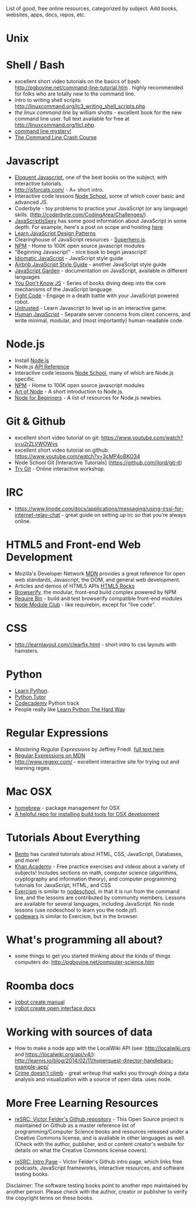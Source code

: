 List of good, free online resources, categorized by subject.  Add books, websites, apps, docs, repos, etc.

# Unix 

# Shell / Bash
* excellent short video tutorials on the basics of bash: http://pgbovine.net/command-line-tutorial.htm . highly recommended for folks who are totally new to the command line.
* intro to writing shell scripts: http://linuxcommand.org/lc3_writing_shell_scripts.php
* _the linux command line_ by william shotts - excellent book for the new command line user. full text available for free at http://linuxcommand.org/tlcl.php.
* [command line mystery!](https://github.com/veltman/clmystery)
* [The Command Line Crash Course](http://cli.learncodethehardway.org/book/)

# Javascript
* [Eloquent Javascript](http://eloquentjavascript.net/), one of the best books on the subject, with interactive tutorials.
* http://jsforcats.com/ - A+ short intro.
* Interactive code lessons [Node School](nodeschool.io), some of which cover basic and advanced JS.
* Coderbyte - toy problems to practice your JavaScript (or any language) skills. (http://coderbyte.com/CodingArea/Challenges/).
* [JavaScriptIsSexy](http://javascriptissexy.com/) has some good information about JavaScript in some depth. For example, here's a post on scope and hoisting [here](http://javascriptissexy.com/javascript-variable-scope-and-hoisting-explained/).
* [Learn JavaScript Design Patterns](http://www.addyosmani.com/resources/essentialjsdesignpatterns/book/)
* Clearinghouse of JavaScript resources - [Superhero.js](http://superherojs.com/).
* [NPM](https://www.npmjs.com/) - Home to 100K open source javascript modules
* "Beginning Javascript" - nice book to begin javascript!
* [Idiomatic JavaScript](https://github.com/rwaldron/idiomatic.js/blob/master/readme.md) - JavaScript style guide
* [Airbnb JavaScript Style Guide](https://github.com/airbnb/javascript) - another JavaScript style guide
* [JavaScript Garden](https://bonsaiden.github.io/JavaScript-Garden/) - documentation on JavaScript, available in different languages
* [You Don't Know JS](https://github.com/getify/You-Dont-Know-JS/blob/master/README.md) - Series of books diving deep into the core mechanisms of the JavaScript language.
* [Fight Code](http://fightcodegame.com/) - Engage in a death battle with your JavaScript powered robot.
* [Untrusted](http://alexnisnevich.github.io/untrusted/) - Learn Javascript to level up in an interactive game.
* [Human JavaScript](http://read.humanjavascript.com/) - Separate server concerns from client concerns, and write minimal, modular, and (most importantly) human-readable code.


# Node.js
* Install [Node.js](https://nodejs.org)
* Node.js [API Reference](http://nodejs.org/api/)
* Interactive code lessons [Node School](nodeschool.io), many of which are Node.js specific.
* [NPM](https://www.npmjs.com/) - Home to 100K open source javascript modules
* [Art of Node](https://github.com/maxogden/art-of-node) - A short introduction to Node.js.
* [Node for Beginners](https://github.com/rockbot/node-for-beginners) - A list of resources for Node.js newbies.
 
# Git & Github
* excellent short video tutorial on git: https://www.youtube.com/watch?v=u2rZLVWOWvs
* excellent short video tutorial on github: https://www.youtube.com/watch?v=3cMP4oBKO34
* Node School Git [Interactive Tutorials] (https://github.com/jlord/git-it)
* [Try Git](https://try.github.io) - Online interactive workshop.

# IRC

* https://www.linode.com/docs/applications/messaging/using-irssi-for-internet-relay-chat - great guide on setting up irc so that you're always online.

# HTML5 and Front-end Web Development
* Mozilla's Developer Network [MDN](https://developer.mozilla.org/en-US/) provides a great reference for open web standards, Javascript, the DOM, and general web development.
* Articles and demos of HTML5 APIs [HTML5 Rocks](http://www.html5rocks.com/en/)
* [Browserify](browserify.org), the modular, front-end build complex powered by NPM
* [Require Bin](requirebin.com) - build and test browserify compatible front-end modules 
* [Node Module Club](node.module.club) - like requirebin, except for "live code".

# CSS
* http://learnlayout.com/clearfix.html - short intro to css layouts with hamsters.

# Python
* [Learn Python](http://www.learnpython.org/). 
* [Python Tutor](http://pythontutor.com/)
* [Codecademy](http://www.codecademy.com/en/tracks/python) Python track
* People really like [Learn Python The Hard Way](http://learnpythonthehardway.org/)

# Regular Expressions

* _Mastering Regular Expressions_ by Jeffrey Friedl. [full text here](http://dl.e-book-free.com/2013/07/mastering_regular_expressions_third_edition.pdf).
* [Regular Expressions on MDN](https://developer.mozilla.org/en-US/docs/Web/JavaScript/Guide/Regular_Expressions)
* http://www.regexr.com/ - excellent interactive site for trying out and learning regex.

# Mac OSX
* [homebrew](http://brew.sh/) - package management for OSX
* [A helpful repo for installing build tools for OSX development](https://github.com/kennethreitz/osx-gcc-installer)

# Tutorials About Everything
* [Bento](https://www.bento.io/) has curated tutorials about HTML, CSS, JavaScript, Databases, and more!
* [Khan Academy](https://www.khanacademy.org/) - Free practice exercises and videos about a variety of subjects! Includes sections on math, computer science (algorithms, cryptography and information theory), and computer programming tutorials for JavaScript, HTML, and CSS
* [Exercism](http://exercism.io/) is similar to [nodeschool](http://nodeschool.io), in that it is run from the command line, and the lessons are contributed by community members. Lessons are available for several languages, including JavaScript. No node lessons (use nodeschool to learn you the node.js!).
* [codewars](http://www.codewars.com) is similar to Exercism, but in the browser.

# What's programming all about?
* some things to get you started thinking about the kinds of things computers do: http://pgbovine.net/computer-science.htm

# Roomba docs

* [irobot create manual](http://www.irobot.com/filelibrary/create/Create%20Manual_Final.pdf)
* [irobot create open interface docs](http://www.irobot.com/filelibrary/pdfs/hrd/create/Create%20Open%20Interface_v2.pdf)

# Working with sources of data

* How to make a node app with the LocalWiki API (see: http://localwiki.org and https://localwiki.org/api/v4/): http://learnjs.io/blog/2014/02/11/hyperquest-director-handlebars-example-app/
* [Crime doesn't climb](https://github.com/gwintrob/crime-doesnt-climb/blob/master/README.md) - great writeup that walks you through doing a data analysis and visualization with a source of open data. uses node.

# More Free Learning Resources

* [reSRC: Victor Felder's Github repository](https://github.com/vhf/free-programming-books/blob/master/free-programming-books.md#professional-development) - This Open Source project is maintained on Github as a master reference list of programming/Computer Science books and resources released under a Creative Commons license, and is available in other languages as well. (Check with the author, publisher, and or content creator's website for details on what the Creative Commons license covers).


* [reSRC: Intro Page](https://github.com/vhf/free-programming-books) - Victor Felder's Github intro page, which links free podcasts, JavaScript frameworks, interactive resources, and software testing books.

Disclaimer: The software testing books point to another repo maintained by another person. Please check with the author, creator or publisher to verify the copyright terms on these books.
